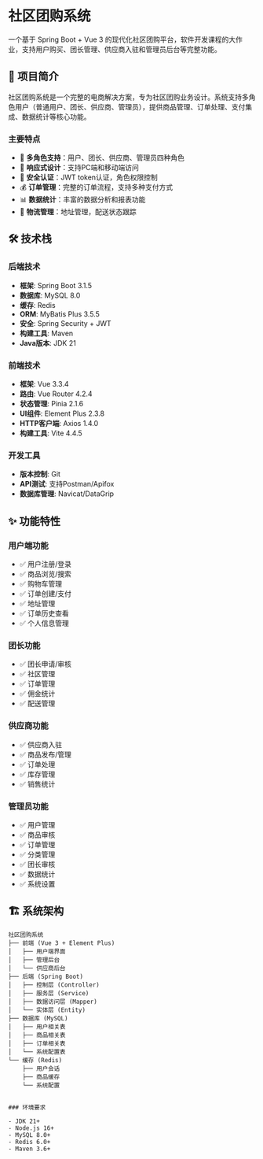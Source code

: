# 社区团购系统

一个基于 Spring Boot + Vue 3 的现代化社区团购平台，软件开发课程的大作业，支持用户购买、团长管理、供应商入驻和管理员后台等完整功能。

## 🚀 项目简介

社区团购系统是一个完整的电商解决方案，专为社区团购业务设计。系统支持多角色用户（普通用户、团长、供应商、管理员），提供商品管理、订单处理、支付集成、数据统计等核心功能。

### 主要特点

- 🏪 **多角色支持**：用户、团长、供应商、管理员四种角色
- 📱 **响应式设计**：支持PC端和移动端访问
- 🔐 **安全认证**：JWT token认证，角色权限控制
- 💰 **订单管理**：完整的订单流程，支持多种支付方式
- 📊 **数据统计**：丰富的数据分析和报表功能
- 🚚 **物流管理**：地址管理，配送状态跟踪

## 🛠 技术栈

### 后端技术

- **框架**: Spring Boot 3.1.5
- **数据库**: MySQL 8.0
- **缓存**: Redis
- **ORM**: MyBatis Plus 3.5.5
- **安全**: Spring Security + JWT
- **构建工具**: Maven
- **Java版本**: JDK 21

### 前端技术

- **框架**: Vue 3.3.4
- **路由**: Vue Router 4.2.4
- **状态管理**: Pinia 2.1.6
- **UI组件**: Element Plus 2.3.8
- **HTTP客户端**: Axios 1.4.0
- **构建工具**: Vite 4.4.5

### 开发工具

- **版本控制**: Git
- **API测试**: 支持Postman/Apifox
- **数据库管理**: Navicat/DataGrip

## ✨ 功能特性

### 用户端功能

- ✅ 用户注册/登录
- ✅ 商品浏览/搜索
- ✅ 购物车管理
- ✅ 订单创建/支付
- ✅ 地址管理
- ✅ 订单历史查看
- ✅ 个人信息管理

### 团长功能

- ✅ 团长申请/审核
- ✅ 社区管理
- ✅ 订单管理
- ✅ 佣金统计
- ✅ 配送管理

### 供应商功能

- ✅ 供应商入驻
- ✅ 商品发布/管理
- ✅ 订单处理
- ✅ 库存管理
- ✅ 销售统计

### 管理员功能

- ✅ 用户管理
- ✅ 商品审核
- ✅ 订单管理
- ✅ 分类管理
- ✅ 团长审核
- ✅ 数据统计
- ✅ 系统设置

## 🏗 系统架构

```
社区团购系统
├── 前端 (Vue 3 + Element Plus)
│   ├── 用户端界面
│   ├── 管理后台
│   └── 供应商后台
├── 后端 (Spring Boot)
│   ├── 控制层 (Controller)
│   ├── 服务层 (Service)
│   ├── 数据访问层 (Mapper)
│   └── 实体层 (Entity)
├── 数据库 (MySQL)
│   ├── 用户相关表
│   ├── 商品相关表
│   ├── 订单相关表
│   └── 系统配置表
└── 缓存 (Redis)
    ├── 用户会话
    ├── 商品缓存
    └── 系统配置


### 环境要求

- JDK 21+
- Node.js 16+
- MySQL 8.0+
- Redis 6.0+
- Maven 3.6+
